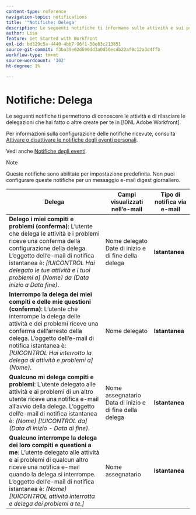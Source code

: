 ```yaml
---
content-type: reference
navigation-topic: notifications
title: '"Notifiche: Delega'
description: Le seguenti notifiche ti informano sulle attività e sui problemi che hai creato per te o su altre deleghe in Adobe Workfront.
author: Lisa
feature: Get Started with Workfront
exl-id: bd329c5a-4440-4bb7-96f1-30e83c213851
source-git-commit: f3ba39e02d690dd3a0d50ecdb22af0c12a3d4ffb
workflow-type: tm+mt
source-wordcount: '302'
ht-degree: 1%

---
```


# Notifiche: Delega

Le seguenti notifiche ti permettono di conoscere le attività e di rilasciare le delegazioni che hai fatto o altre create per te in [!DNL Adobe Workfront].

Per informazioni sulla configurazione delle notifiche ricevute, consulta [Attivare o disattivare le notifiche degli eventi personali](activate-or-deactivate-your-own-event-notifications.md).

Vedi anche [Notifiche degli eventi](event-notifications.md).

>[!NOTE]
>
>Queste notifiche sono abilitate per impostazione predefinita. Non puoi configurare queste notifiche per un messaggio e-mail digest giornaliero.

| Delega | Campi visualizzati nell’e-mail | Tipo di notifica via e-mail |
|------------------------------------------------------------------------------------------------------------------------------------------------------------------------------------------------------------------------------------------------------------------------------------------------|-----------------------------------------------------|----------------------------|
| **Delego i miei compiti e problemi (conferma)**: L’utente che delega le attività e i problemi riceve una conferma della configurazione della delega. L’oggetto dell’e-mail di notifica istantanea è: *[!UICONTROL Hai delegato le tue attività e i tuoi problemi a] (Nome) da (Data inizio a Data fine)*. | Nome delegato Date di inizio e di fine della delega | **Istantanea** |
| **Interrompo la delega dei miei compiti e delle mie questioni (conferma)**: L’utente che interrompe la delega delle attività e dei problemi riceve una conferma dell’arresto della delega. L’oggetto dell’e-mail di notifica istantanea è: *[!UICONTROL Hai interrotto la delega di attività e problemi a] (Nome)*. | Nome delegato | **Istantanea** |
| **Qualcuno mi delega compiti e problemi**: L’utente delegato alle attività e ai problemi di un altro utente riceve una notifica e-mail all’avvio della delega. L’oggetto dell’e-mail di notifica istantanea è: *(Nome) [!UICONTROL da] (Data di inizio - Data di fine)*. | Nome assegnatario Data di inizio e di fine della delega | **Istantanea** |
| **Qualcuno interrompe la delega dei loro compiti e questioni a me**: L’utente delegato alle attività e ai problemi di qualcun altro riceve una notifica e-mail quando la delega si interrompe. L’oggetto dell’e-mail di notifica istantanea è: *(Nome) [!UICONTROL attività interrotta e delega dei problemi a te.]* | Nome assegnatario | **Istantanea** |
